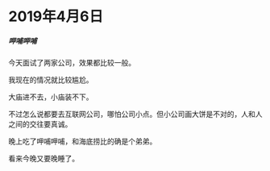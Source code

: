 # 2019年4月6日

##### 呷哺呷哺

今天面试了两家公司，效果都比较一般。

我现在的情况就比较尴尬。

大庙进不去，小庙装不下。

不过怎么说都要去互联网公司，哪怕公司小点。但小公司画大饼是不对的，人和人之间的交往要真诚。

晚上吃了呷哺呷哺，和海底捞比的确是个弟弟。

看来今晚又要晚睡了。